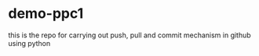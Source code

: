 # demo-ppc1
this is the repo for carrying out push, pull and commit mechanism in github using python 

